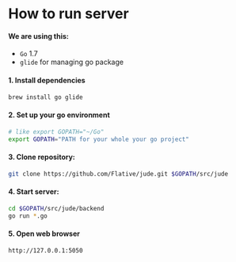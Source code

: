 # How to run server

#### We are using this:

- `Go` 1.7
- `glide` for managing go package

#### 1. Install dependencies

```bash
brew install go glide
```

#### 2. Set up your go environment
```bash
# like export GOPATH="~/Go"
export GOPATH="PATH for your whole your go project"
```

#### 3. Clone repository:

```bash
git clone https://github.com/Flative/jude.git $GOPATH/src/jude
```

#### 4. Start server:

```bash
cd $GOPATH/src/jude/backend
go run *.go
```

#### 5. Open web browser

`http://127.0.0.1:5050`

